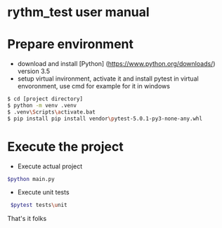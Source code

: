 # rythm_test user manual

# Prepare environment

 - download and install [Python] (https://www.python.org/downloads/) version 3.5
 - setup virtual invironment, activate it and install pytest in virtual envoronment, use cmd for example for it in windows

 ```sh
 $ cd [project directory]
 $ python -m venv .venv
 $ .venv\Scripts\activate.bat
 $ pip install pip install vendor\pytest-5.0.1-py3-none-any.whl
 ```

# Execute the project

 - Execute actual project

 ```sh
 $python main.py
 ```

 - Execute unit tests

 ```sh
  $pytest tests\unit
  ```

  That's it folks